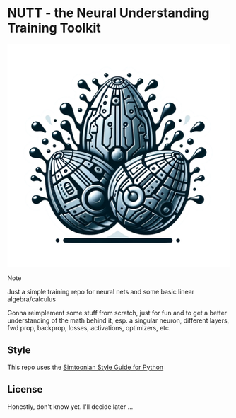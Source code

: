 # NUTT - the Neural Understanding Training Toolkit
![NUTT logo](nutt.png)
> [!NOTE]
> Just a simple training repo for neural nets and some basic linear algebra/calculus

Gonna reimplement some stuff from scratch, just for fun and to get a better understanding of the math behind it, esp. a singular neuron, different layers, fwd prop, backprop, losses, activations, optimizers, etc.

## Style
This repo uses the [Simtoonian Style Guide for Python](https://github.com/ongakken/Simtoon_StyleGuide)

## License
Honestly, don't know yet. I'll decide later ...